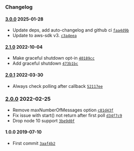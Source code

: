 ### Changelog

#### [3.0.0](https://github.com/aptoma/sqs-consumer/compare/2.1.0...3.0.0) 2025-01-28

- Update deps, add auto-changelog and github ci [`faa4d9b`](https://github.com/aptoma/sqs-consumer/commit/faa4d9bc9008dadd9d4b0db12fe5c7ad50c329f2)
- Update to aws-sdk v3. [`c3a4eea`](https://github.com/aptoma/sqs-consumer/commit/c3a4eea0a477e314886e318a6aa8c49ccd1ccd32)

#### [2.1.0](https://github.com/aptoma/sqs-consumer/compare/2.0.1...2.1.0) 2022-10-04

- Make graceful shutdown opt-in [`40189cc`](https://github.com/aptoma/sqs-consumer/commit/40189ccb69b8788bc9e6f74a22086dcb00297144)
- Add graceful shutdown [`473b1bc`](https://github.com/aptoma/sqs-consumer/commit/473b1bc8e3e984568465bcb9046da3a632623c7c)

#### [2.0.1](https://github.com/aptoma/sqs-consumer/compare/2.0.0...2.0.1) 2022-03-30

- Always check polling after callback [`52117ee`](https://github.com/aptoma/sqs-consumer/commit/52117eecb7d519b2c46541d4c1bd91f70f630004)

### [2.0.0](https://github.com/aptoma/sqs-consumer/compare/1.0.0...2.0.0) 2022-02-25

- Remove maxNumberOfMessages option [`c81d43f`](https://github.com/aptoma/sqs-consumer/commit/c81d43fab78ce5c12c89a77748a567c03af5cf9c)
- Fix issue with start() not return after first poll [`d34f7c9`](https://github.com/aptoma/sqs-consumer/commit/d34f7c9b8d41af15048ccb733260feae9bd52bdf)
- Drop node 10 support [`3be9d0f`](https://github.com/aptoma/sqs-consumer/commit/3be9d0f00976b3af04017d8b9c002cbd93fa07ca)

#### 1.0.0 2019-07-10

- First commit [`3aaf4b2`](https://github.com/aptoma/sqs-consumer/commit/3aaf4b26235f08e290c3c71d610d4e3370f80abb)
